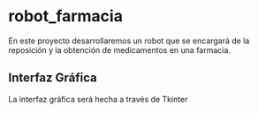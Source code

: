 # robot_farmacia

En este proyecto desarrollaremos un robot que se encargará de la reposición y la obtención de medicamentos en una farmacia.


## Interfaz Gráfica

La interfaz gráfica será hecha a través de Tkinter
